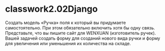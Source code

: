 # classwork2.02Django
Создать модель «Ручка» поля к который вы придумаете самостоятельно. При этом обязательно включить хотя бы одну связь. Представьте, что вы пишите сайт для WENXUAN (изготовитель ручек). Вашей задачей создать форму для созданий нового вида ручки и форму для увеличения или уменьшения их количества на складе.

